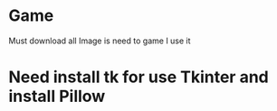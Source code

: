 # Game
Must download all
Image is need to game
I use it

# Need install tk for use Tkinter and install Pillow
